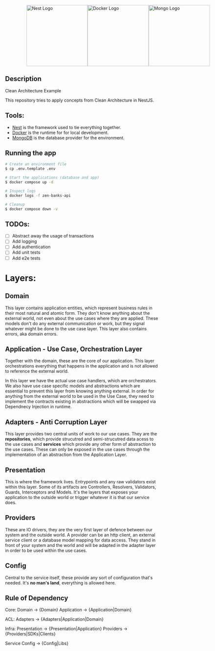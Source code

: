 <div style="display:flex; justify-content: space-between; margin: 0 5em">
  <a href="http://nestjs.com/" target="blank"><img src="https://nestjs.com/img/logo-small.svg" width="200" alt="Nest Logo" /></a>
  <a href="http://docker.com" target="blank"><img src="https://blog.knoldus.com/wp-content/uploads/2018/04/docker.png" width="200" alt="Docker Logo" /></a>
  <a href="http://mongodb.com" target="blank"><img src="https://www.pngall.com/wp-content/uploads/13/Mongodb-PNG-Image-HD.png" width="200" alt="Mongo Logo" /></a>
</div>

## Description

Clean Architecture Example

This repository tries to apply concepts from Clean Architecture in NestJS.

## Tools:

- [Nest](https://nestjs.com) is the framework used to tie everything together.
- [Docker](https://docker.com) is the runtime for for local development.
- [MongoDB](https://www.mongodb.com) is the database provider for the environment.

## Running the app

```bash
# Create an environment file
$ cp .env.template .env

# Start the applications (database and app)
$ docker compose up -d

# Inspect logs
$ docker logs -f zen-banks-api

# Cleanup
$ docker compose down -v

```

## TODOs:

- [ ] Abstract away the usage of transactions
- [ ] Add logging
- [ ] Add authentication
- [ ] Add unit tests
- [ ] Add e2e tests

# Layers:

## Domain

This layer contains application entities, which represent business rules in their most natural and atomic form. They don't know anything about the external world, not even about the use cases where they are applied. These models don't do any external communication or work, but they signal whatever might be done to the use case layer. This layer also contains errors, aka domain errors.

## Application - Use Case, Orchestration Layer

Together with the domain, these are the core of our application. This layer orchestrations everything that happens in the application and is not allowed to reference the external world.

In this layer we have the actual use case handlers, which are orchestrators. We also have use case specific models and abstractions which are essential to prevent this layer from knowing anything external. In order for anything from the external world to be used in the Use Case, they need to implement the contracts existing in abstractions which will be swapped via Dependnecy Injection in runtime.

## Adapters - Anti Corruption Layer

This layer provides two central units of work to our use cases. They are the **repositories**, which provide strucutred and semi-strucutred data acess to the use cases and **services** which provide any other form of abstraction to the use cases. These can only be exposed in the use cases through the implementation of an abstraction from the Application Layer.

## Presentation

This is where the framework lives. Entrypoints and any raw validators exist within this layer. Some of its artifacts are Controllers, Resolvers, Validators, Guards, Interceptors and Models. It's the layers that exposes your application to the outside world or trigger whatever it is that our service does.

## Providers

These are IO drivers, they are the very first layer of defence between our system and the outside world. A provider can be an http client, an external service client or a database model mapping for data access. They stand in front of your system and the world and will be adapted in the adapter layer in order to be used within the use cases.

## Config

Central to the service itself, these provide any sort of configuration that's needed. It's **no man's land**, everything is allowed here.

## Rule of Dependency
Core:
  Domain -> {Domain}
  Application -> {Application|Domain}

ACL:
  Adapters -> {Adapters|Application|Domain}

Infra: 
  Presentation -> {Presentation|Application}
  Providers -> {Providers|SDKs|Clients}

Service
  Config -> {Config|Libs}